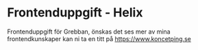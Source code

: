 # Frontenduppgift - Helix
Frontenduppgift för Grebban, önskas det ses mer av mina frontendkunskaper kan ni ta en titt på https://www.koncetping.se
